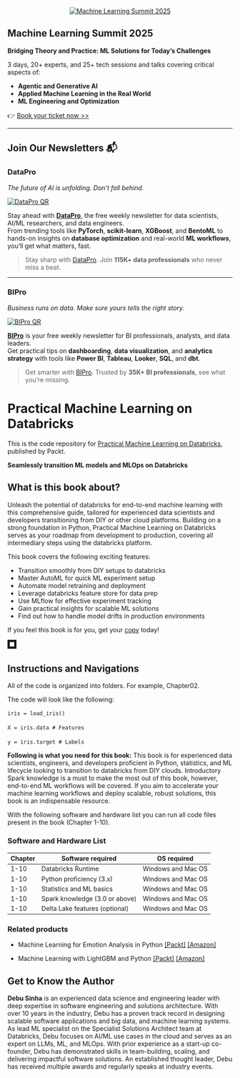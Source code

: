 <p align="center"><a href="https://packt.link/mlsumgh"><img src="https://static.packt-cdn.com/assets/images/ML Summit Banner v3 1200x627.png" alt="Machine Learning Summit 2025"/></a></p>

## Machine Learning Summit 2025
**Bridging Theory and Practice: ML Solutions for Today’s Challenges**

3 days, 20+ experts, and 25+ tech sessions and talks covering critical aspects of:
- **Agentic and Generative AI**
- **Applied Machine Learning in the Real World**
- **ML Engineering and Optimization**

👉 [Book your ticket now >>](https://packt.link/mlsumgh)

---

## Join Our Newsletters 📬

### DataPro  
*The future of AI is unfolding. Don’t fall behind.*

<p><a href="https://landing.packtpub.com/subscribe-datapronewsletter/?link_from_packtlink=yes"><img src="https://static.packt-cdn.com/assets/images/DataPro NL QR Code.png" alt="DataPro QR" width="150"/></a></p>

Stay ahead with [**DataPro**](https://landing.packtpub.com/subscribe-datapronewsletter/?link_from_packtlink=yes), the free weekly newsletter for data scientists, AI/ML researchers, and data engineers.  
From trending tools like **PyTorch**, **scikit-learn**, **XGBoost**, and **BentoML** to hands-on insights on **database optimization** and real-world **ML workflows**, you’ll get what matters, fast.

> Stay sharp with [DataPro](https://landing.packtpub.com/subscribe-datapronewsletter/?link_from_packtlink=yes). Join **115K+ data professionals** who never miss a beat.

---

### BIPro  
*Business runs on data. Make sure yours tells the right story.*

<p><a href="https://landing.packtpub.com/subscribe-bipro-newsletter/?link_from_packtlink=yes"><img src="https://static.packt-cdn.com/assets/images/BIPro NL QR Code.png" alt="BIPro QR" width="150"/></a></p>

[**BIPro**](https://landing.packtpub.com/subscribe-bipro-newsletter/?link_from_packtlink=yes) is your free weekly newsletter for BI professionals, analysts, and data leaders.  
Get practical tips on **dashboarding**, **data visualization**, and **analytics strategy** with tools like **Power BI**, **Tableau**, **Looker**, **SQL**, and **dbt**.

> Get smarter with [BIPro](https://landing.packtpub.com/subscribe-bipro-newsletter/?link_from_packtlink=yes). Trusted by **35K+ BI professionals**, see what you’re missing.

# Practical Machine Learning on Databricks 

<a href="https://www.amazon.com/Practical-Data-Science-Databricks-end/dp/1801812039?utm_source=github&utm_medium=repository&utm_campaign=9781837631285"><img src="https://m.media-amazon.com/images/I/71RfhLDWM1L._SL1500_.jpg" alt="" height="256px" align="right"></a>

This is the code repository for [Practical Machine Learning on Databricks](https://www.amazon.com/Practical-Data-Science-Databricks-end/dp/1801812039?utm_source=github&utm_medium=repository&utm_campaign=9781837631285), published by Packt.

**Seamlessly transition ML models and MLOps on Databricks**

## What is this book about?
Unleash the potential of databricks for end-to-end machine learning with this comprehensive guide, tailored for experienced data scientists and developers transitioning from DIY or other cloud platforms. Building on a strong foundation in Python, Practical Machine Learning on Databricks serves as your roadmap from development to production, covering all intermediary steps using the databricks platform.

This book covers the following exciting features:
* Transition smoothly from DIY setups to databricks
* Master AutoML for quick ML experiment setup
* Automate model retraining and deployment
* Leverage databricks feature store for data prep
* Use MLflow for effective experiment tracking
* Gain practical insights for scalable ML solutions
* Find out how to handle model drifts in production environments

If you feel this book is for you, get your [copy](https://www.amazon.com/dp/1801812039) today!

<a href="https://www.packtpub.com/?utm_source=github&utm_medium=banner&utm_campaign=GitHubBanner"><img src="https://raw.githubusercontent.com/PacktPublishing/GitHub/master/GitHub.png" 
alt="https://www.packtpub.com/" border="5" /></a>

## Instructions and Navigations
All of the code is organized into folders. For example, Chapter02.

The code will look like the following:
```
iris = load_iris()
 
X = iris.data # Features
 
y = iris.target # Labels

```

**Following is what you need for this book:**
This book is for experienced data scientists, engineers, and developers proficient in Python, statistics, and ML lifecycle looking to transition to databricks from DIY clouds. Introductory Spark knowledge is a must to make the most out of this book, however, end-to-end ML workflows will be covered. If you aim to accelerate your machine learning workflows and deploy scalable, robust solutions, this book is an indispensable resource.

With the following software and hardware list you can run all code files present in the book (Chapter 1-10).
### Software and Hardware List
| Chapter | Software required | OS required |
| -------- | ------------------------------------ | ----------------------------------- |
| 1-10 | Databricks Runtime | Windows and Mac OS |
| 1-10 | Python proficiency (3.x) | Windows and Mac OS |
| 1-10 | Statistics and ML basics | Windows and Mac OS |
| 1-10 | Spark knowledge (3.0 or above) | Windows and Mac OS |
| 1-10 | Delta Lake features (optional) | Windows and Mac OS |

### Related products
* Machine Learning for Emotion Analysis in Python [[Packt]](https://www.packtpub.com/product/machine-learning-for-emotion-analysis-in-python/9781803240688?utm_source=github&utm_medium=repository&utm_campaign=9781803240688) [[Amazon]](https://www.amazon.com/dp/1803240687)

* Machine Learning with LightGBM and Python [[Packt]](https://www.packtpub.com/product/machine-learning-with-lightgbm-and-python/9781800564749?utm_source=github&utm_medium=repository&utm_campaign=9781800564749) [[Amazon]](https://www.amazon.com/dp/1800564740)

## Get to Know the Author
**Debu Sinha**
 is an experienced data science and engineering leader with deep expertise in software engineering and solutions architecture. With over 10 years in the industry, Debu has a proven track record in designing scalable software applications and big data, and machine learning systems. As lead ML specialist on the Specialist Solutions Architect team at Databricks, Debu focuses on AI/ML use cases in the cloud and serves as an expert on LLMs, ML, and MLOps. With prior experience as a start-up co-founder, Debu has demonstrated skills in team-building, scaling, and delivering impactful software solutions. An established thought leader, Debu has received multiple awards and regularly speaks at industry events.




